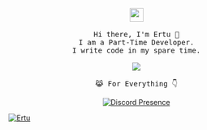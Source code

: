 <p align="center">
  <img src="https://user-images.githubusercontent.com/5679180/79618120-0daffb80-80be-11ea-819e-d2b0fa904d07.gif" width="27px">
 <br><br>
  <samp>
    Hi there, I'm Ertu 👋<br>
    I am a Part-Time Developer.<br>
    I write code in my spare time.<br>
    <br><img src="https://count.getloli.com/get/@:vante-xyz?theme=asoul">
    <br><br>😹 For Everything 👇</a>
  </samp>
</p>
<p align="center">
  <a href="https://discord.com/users/136619876407050240" target="_blank"><img src="https://lanyard.cnrad.dev/api/136619876407050240?hideActivity=true" alt="Discord Presence" style="max-width: 100%;"></a>
</p>
<a href="https://ertu.xyz" target="_blank"><img src="https://img001.prntscr.com/file/img001/q2On9ws_RTe6fWuhwFtgmA.png" alt="Ertu" style="max-width: 100%;"></a>
